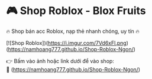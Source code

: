 # 🎮 Shop Roblox - Blox Fruits

🔥 Shop bán acc Roblox, nạp thẻ nhanh chóng, uy tín 🔥  

[![Shop Roblox])(https://i.imgur.com/7Vd6xFl.png)(https://namhoang777.github.io/Shop-Roblox-Ngon/)

👉 Bấm vào ảnh hoặc link dưới để vào shop:  
🔗 (https://namhoang777.github.io/Shop-Roblox-Ngon/)
